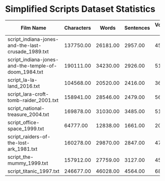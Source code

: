 # Simplified Scripts Dataset Statistics

| Film Name | Characters | Words | Sentences | Vocabulary Size | Reading Level |
|-----------|------------|-------|-----------|-----------------|---------------|
| script_indiana-jones-and-the-last-crusade_1989.txt | 137750.00 | 26181.00 | 2957.00 | 4523.00 | 111.68 |
| script_indiana-jones-and-the-temple-of-doom_1984.txt | 190111.00 | 34230.00 | 2926.00 | 5142.00 | 102.61 |
| script_la-la-land_2016.txt | 104568.00 | 20520.00 | 2416.00 | 3626.00 | 114.37 |
| script_lara-croft-tomb-raider_2001.txt | 158941.00 | 28546.00 | 2479.00 | 5678.00 | 105.81 |
| script_national-treasure_2004.txt | 169878.00 | 31030.00 | 3485.00 | 5113.00 | 118.93 |
| script_office-space_1999.txt | 64777.00 | 12838.00 | 1661.00 | 2037.00 | 117.65 |
| script_raiders-of-the-lost-ark_1981.txt | 160278.00 | 29870.00 | 2847.00 | 4730.00 | 103.86 |
| script_the-mummy_1999.txt | 157912.00 | 27759.00 | 3127.00 | 4571.00 | 109.86 |
| script_titanic_1997.txt | 246677.00 | 46028.00 | 4564.00 | 6824.00 | 111.65 |
